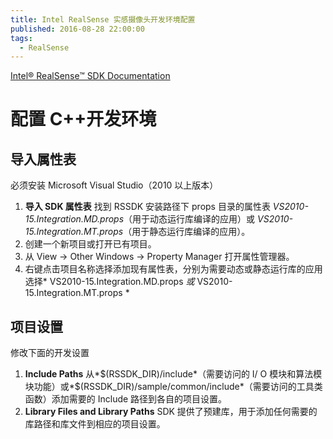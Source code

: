 ```yaml
---
title: Intel RealSense 实感摄像头开发环境配置
published: 2016-08-28 22:00:00
tags:
  - RealSense
---
```


[Intel® RealSense™ SDK Documentation](https://software.intel.com/sites/landingpage/realsense/camera-sdk/v1.1/documentation/html/index.html)

# 配置 C++开发环境

## 导入属性表

必须安装 Microsoft Visual Studio（2010 以上版本）

1. **导入 SDK 属性表** 找到 RSSDK 安装路径下 props 目录的属性表 _VS2010-15.Integration.MD.props_（用于动态运行库编译的应用）或 _VS2010-15.Integration.MT.props_（用于静态运行库编译的应用）。
2. 创建一个新项目或打开已有项目。
3. 从 View → Other Windows → Property Manager 打开属性管理器。
4. 右键点击项目名称选择添加现有属性表，分别为需要动态或静态运行库的应用选择* VS2010-15.Integration.MD.props *或* VS2010-15.Integration.MT.props *

## 项目设置

修改下面的开发设置

1. **Include Paths** 从*\$(RSSDK_DIR)/include*（需要访问的 I/ O 模块和算法模块功能）或*\$(RSSDK_DIR)/sample/common/include*（需要访问的工具类函数）添加需要的 Include 路径到各自的项目设置。
2. **Library Files and Library Paths** SDK 提供了预建库，用于添加任何需要的库路径和库文件到相应的项目设置。
